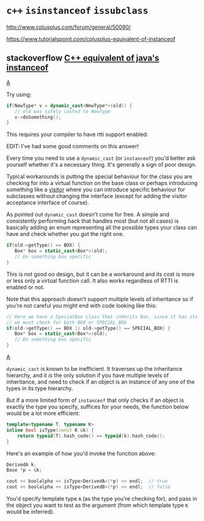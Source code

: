 

# `c++` `isinstanceof` `issubclass`

http://www.cplusplus.com/forum/general/50090/



https://www.tutorialspoint.com/cplusplus-equivalent-of-instanceof



## stackoverflow [C++ equivalent of java's instanceof](https://stackoverflow.com/questions/500493/c-equivalent-of-javas-instanceof)

[A](https://stackoverflow.com/a/500495)

Try using:

```C++
if(NewType* v = dynamic_cast<NewType*>(old)) {
   // old was safely casted to NewType
   v->doSomething();
}
```

This requires your compiler to have rtti support enabled.

EDIT: I've had some good comments on this answer!

Every time you need to use a `dynamic_cast` (or `instanceof`) you'd better ask yourself whether it's a necessary thing. It's generally a sign of poor design.

Typical workarounds is putting the special behaviour for the class you are checking for into a virtual function on the base class or perhaps introducing something like a [visitor](http://en.wikipedia.org/wiki/Visitor_pattern) where you can introduce specific behaviour for subclasses without changing the interface (except for adding the visitor acceptance interface of course).

As pointed out `dynamic_cast` doesn't come for free. A simple and consistently performing hack that handles most (but not all cases) is basically adding an enum representing all the possible types your class can have and check whether you got the right one.

```C++
if(old->getType() == BOX) {
   Box* box = static_cast<Box*>(old);
   // Do something box specific
}
```

This is not good oo design, but it can be a workaround and its cost is more or less only a virtual function call. It also works regardless of RTTI is enabled or not.

Note that this approach doesn't support multiple levels of inheritance so if you're not careful you might end with code looking like this:

```c++
// Here we have a SpecialBox class that inherits Box, since it has its own type
// we must check for both BOX or SPECIAL_BOX
if(old->getType() == BOX || old->getType() == SPECIAL_BOX) {
   Box* box = static_cast<Box*>(old);
   // Do something box specific
}
```

[A](https://stackoverflow.com/a/41086124)

`dynamic_cast` is known to be inefficient. It traverses up the inheritance hierarchy, and *it is* the only solution if you have multiple levels of inheritance, and need to check if an object is an instance of any one of the types in its type hierarchy.

But if a more limited form of `instanceof` that only checks if an object is exactly the type you specify, suffices for your needs, the function below would be a lot more efficient:

```C++
template<typename T, typename K>
inline bool isType(const K &k) {
    return typeid(T).hash_code() == typeid(k).hash_code();
}
```

Here's an example of how you'd invoke the function above:

```C++
DerivedA k;
Base *p = &k;

cout << boolalpha << isType<DerivedA>(*p) << endl;  // true
cout << boolalpha << isType<DerivedB>(*p) << endl;  // false
```

You'd specify template type `A` (as the type you're checking for), and pass in the object you want to test as the argument (from which template type `K` would be inferred).